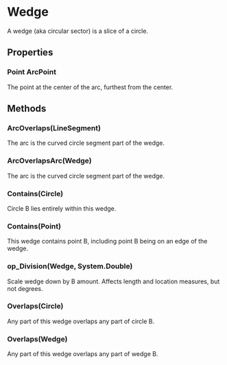 # Wedge

A wedge (aka circular sector) is a slice of a circle.

## Properties

### Point ArcPoint

The point at the center of the arc, furthest from the center.

## Methods

### ArcOverlaps(LineSegment)

The arc is the curved circle segment part of the wedge.

### ArcOverlapsArc(Wedge)

The arc is the curved circle segment part of the wedge.

### Contains(Circle)

Circle B lies entirely within this wedge.

### Contains(Point)

This wedge contains point B, including point B being on an edge of the wedge.

### op_Division(Wedge, System.Double)

Scale wedge down by B amount. Affects length and location measures, but not degrees.

### Overlaps(Circle)

Any part of this wedge overlaps any part of circle B.

### Overlaps(Wedge)

Any part of this wedge overlaps any part of wedge B.

